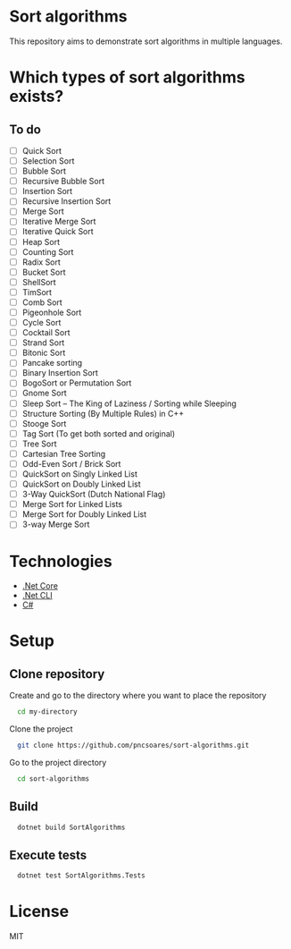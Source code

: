 # Sort algorithms

This repository aims to demonstrate sort algorithms in multiple languages.

# Which types of sort algorithms exists?

## To do

- [ ] Quick Sort
- [ ] Selection Sort
- [ ] Bubble Sort
- [ ] Recursive Bubble Sort
- [ ] Insertion Sort
- [ ] Recursive Insertion Sort
- [ ] Merge Sort
- [ ] Iterative Merge Sort
- [ ] Iterative Quick Sort
- [ ] Heap Sort
- [ ] Counting Sort
- [ ] Radix Sort
- [ ] Bucket Sort
- [ ] ShellSort
- [ ] TimSort
- [ ] Comb Sort
- [ ] Pigeonhole Sort
- [ ] Cycle Sort
- [ ] Cocktail Sort
- [ ] Strand Sort
- [ ] Bitonic Sort
- [ ] Pancake sorting
- [ ] Binary Insertion Sort
- [ ] BogoSort or Permutation Sort
- [ ] Gnome Sort
- [ ] Sleep Sort – The King of Laziness / Sorting while Sleeping
- [ ] Structure Sorting (By Multiple Rules) in C++
- [ ] Stooge Sort
- [ ] Tag Sort (To get both sorted and original)
- [ ] Tree Sort
- [ ] Cartesian Tree Sorting
- [ ] Odd-Even Sort / Brick Sort
- [ ] QuickSort on Singly Linked List
- [ ] QuickSort on Doubly Linked List
- [ ] 3-Way QuickSort (Dutch National Flag)
- [ ] Merge Sort for Linked Lists
- [ ] Merge Sort for Doubly Linked List
- [ ] 3-way Merge Sort

# Technologies

- [.Net Core](https://dotnet.microsoft.com/en-us/download)
- [.Net CLI](https://docs.microsoft.com/en-us/dotnet/core/tools/)
- [C#](https://docs.microsoft.com/en-us/dotnet/csharp/)

# Setup

## Clone repository

Create and go to the directory where you want to place the repository

```bash
  cd my-directory
```

Clone the project

```bash
  git clone https://github.com/pncsoares/sort-algorithms.git
```

Go to the project directory

```bash
  cd sort-algorithms
```

## Build

```bash
  dotnet build SortAlgorithms
```

## Execute tests

```bash
  dotnet test SortAlgorithms.Tests
```

# License

MIT
